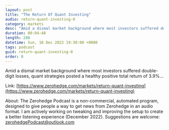 ```yaml
---
layout: post
title: "The Return Of Quant Investing"
audio: return-quant-investing-0
category: markets
desc: "Amid a dismal market background where most investors suffered double-digit losses, quant strategies posted a healthy positive total return of 3.9%..."
duration: 00:04:48
length: 288
datetime: Sun, 18 Dec 2022 19:30:00 +0000
tags: podcast
guid: return-quant-investing-0
order: 0
---
```

Amid a dismal market background where most investors suffered double-digit losses, quant strategies posted a healthy positive total return of 3.9%...

Link: [https://www.zerohedge.com/markets/return-quant-investing](https://www.zerohedge.com/markets/return-quant-investing)

About: The Zerohedge Podcast is a non-commercial, automated program, designed to give people a way to get news from Zerohedge in an audio format.  I am actively working on tweaking and improving the setup to create a better listening experience (December 2022).  Suggestions are welcome: [zerohedgePodcast@outlook.com](mailto:zerohedgePodcast@outlook.com)